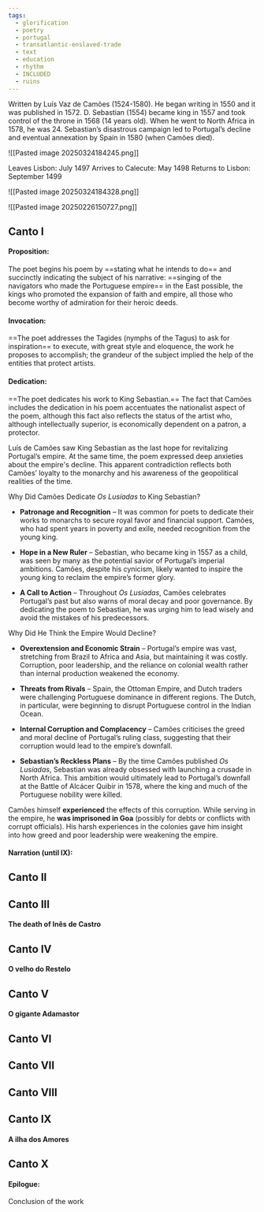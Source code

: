 ```yaml
---
tags:
  - glorification
  - poetry
  - portugal
  - transatlantic-enslaved-trade
  - text
  - education
  - rhythm
  - INCLUDED
  - ruins
---
```

Written by Luís Vaz de Camões (1524-1580). He began writing in 1550 and it was published in 1572. D. Sebastian (1554) became king in 1557 and took control of the throne in 1568 (14 years old). When he went to North Africa in 1578, he was 24. Sebastian’s disastrous campaign led to Portugal’s decline and eventual annexation by Spain in 1580 (when Camões died).

![[Pasted image 20250324184245.png]]

Leaves Lisbon: July 1497
Arrives to Calecute: May 1498
Returns to Lisbon: September 1499

![[Pasted image 20250324184328.png]]

![[Pasted image 20250226150727.png]]

## Canto I
#### Proposition: 
The poet begins his poem by ==stating what he intends to do== and succinctly indicating the subject of his narrative: ==singing of the navigators who made the Portuguese empire== in the East possible, the kings who promoted the expansion of faith and empire, all those who become worthy of admiration for their heroic deeds.
#### Invocation: 
==The poet addresses the Tagides (nymphs of the Tagus) to ask for inspiration== to execute, with great style and eloquence, the work he proposes to accomplish; the grandeur of the subject implied the help of the entities that protect artists.
#### Dedication:
==The poet dedicates his work to King Sebastian.== The fact that Camões includes the dedication in his poem accentuates the nationalist aspect of the poem, although this fact also reflects the status of the artist who, although intellectually superior, is economically dependent on a patron, a protector.

Luís de Camões saw King Sebastian as the last hope for revitalizing Portugal’s empire. At the same time, the poem expressed deep anxieties about the empire's decline. This apparent contradiction reflects both Camões’ loyalty to the monarchy and his awareness of the geopolitical realities of the time.

Why Did Camões Dedicate _Os Lusíadas_ to King Sebastian?

- **Patronage and Recognition** – It was common for poets to dedicate their works to monarchs to secure royal favor and financial support. Camões, who had spent years in poverty and exile, needed recognition from the young king.

- **Hope in a New Ruler** – Sebastian, who became king in 1557 as a child, was seen by many as the potential savior of Portugal’s imperial ambitions. Camões, despite his cynicism, likely wanted to inspire the young king to reclaim the empire’s former glory.

- **A Call to Action** – Throughout _Os Lusíadas_, Camões celebrates Portugal’s past but also warns of moral decay and poor governance. By dedicating the poem to Sebastian, he was urging him to lead wisely and avoid the mistakes of his predecessors.

Why Did He Think the Empire Would Decline?

- **Overextension and Economic Strain** – Portugal’s empire was vast, stretching from Brazil to Africa and Asia, but maintaining it was costly. Corruption, poor leadership, and the reliance on colonial wealth rather than internal production weakened the economy.

- **Threats from Rivals** – Spain, the Ottoman Empire, and Dutch traders were challenging Portuguese dominance in different regions. The Dutch, in particular, were beginning to disrupt Portuguese control in the Indian Ocean.

- **Internal Corruption and Complacency** – Camões criticises the greed and moral decline of Portugal’s ruling class, suggesting that their corruption would lead to the empire’s downfall.

- **Sebastian’s Reckless Plans** – By the time Camões published _Os Lusíadas_, Sebastian was already obsessed with launching a crusade in North Africa. This ambition would ultimately lead to Portugal’s downfall at the Battle of Alcácer Quibir in 1578, where the king and much of the Portuguese nobility were killed.

Camões himself **experienced** the effects of this corruption. While serving in the empire, he **was imprisoned in Goa** (possibly for debts or conflicts with corrupt officials). His harsh experiences in the colonies gave him insight into how greed and poor leadership were weakening the empire.

#### Narration (until IX):

## Canto II

## Canto III

#### The death of Inês de Castro

## Canto IV

#### O velho do Restelo

## Canto V

#### O gigante Adamastor

## Canto VI

## Canto VII

## Canto VIII

## Canto IX
#### A ilha dos Amores
## Canto X

#### Epilogue:
Conclusion of the work






